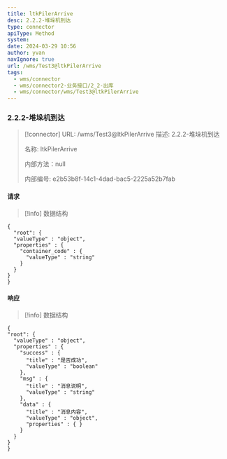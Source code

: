 ```yaml
---
title: ltkPilerArrive
desc: 2.2.2-堆垛机到达
type: connector
apiType: Method
system: 
date: 2024-03-29 10:56
author: yvan
navIgnore: true
url: /wms/Test3@ltkPilerArrive
tags: 
  - wms/connector
  - wms/connector2-业务接口/2_2-出库
  - wms/connector/wms/Test3@ltkPilerArrive
---
```


### 2.2.2-堆垛机到达
> [!connector] URL: /wms/Test3@ltkPilerArrive
> 描述: 2.2.2-堆垛机到达
> 
> 名称: ltkPilerArrive
> 
> 内部方法：null
> 
> 内部编号: e2b53b8f-14c1-4dad-bac5-2225a52b7fab


#### 请求
> [!info] 数据结构
```beanSchema
{
  "root": {
  "valueType" : "object",
  "properties" : {
    "container_code" : {
      "valueType" : "string"
    }
  }
}
}
```

#### 响应
> [!info] 数据结构
```beanSchema
{
"root": {
  "valueType" : "object",
  "properties" : {
    "success" : {
      "title" : "是否成功",
      "valueType" : "boolean"
    },
    "msg" : {
      "title" : "消息说明",
      "valueType" : "string"
    },
    "data" : {
      "title" : "消息内容",
      "valueType" : "object",
      "properties" : { }
    }
  }
}
}
```

